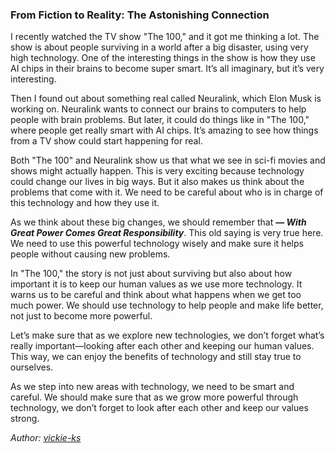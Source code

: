 ### From Fiction to Reality: The Astonishing Connection
<div id="copyUrl"></div>

I recently watched the TV show "The 100," and it got me thinking a lot. The show is about people surviving in a world after a big disaster, using very high technology. One of the interesting things in the show is how they use AI chips in their brains to become super smart. It’s all imaginary, but it’s very interesting.

Then I found out about something real called Neuralink, which Elon Musk is working on. Neuralink wants to connect our brains to computers to help people with brain problems. But later, it could do things like in "The 100," where people get really smart with AI chips. It’s amazing to see how things from a TV show could start happening for real.

Both "The 100" and Neuralink show us that what we see in sci-fi movies and shows might actually happen. This is very exciting because technology could change our lives in big ways. But it also makes us think about the problems that come with it. We need to be careful about who is in charge of this technology and how they use it.

As we think about these big changes, we should remember that ***&mdash; With Great Power Comes Great Responsibility***. This old saying is very true here. We need to use this powerful technology wisely and make sure it helps people without causing new problems.

In "The 100," the story is not just about surviving but also about how important it is to keep our human values as we use more technology. It warns us to be careful and think about what happens when we get too much power. We should use technology to help people and make life better, not just to become more powerful.

Let’s make sure that as we explore new technologies, we don’t forget what’s really important—looking after each other and keeping our human values. This way, we can enjoy the benefits of technology and still stay true to ourselves.

As we step into new areas with technology, we need to be smart and careful. We should make sure that as we grow more powerful through technology, we don’t forget to look after each other and keep our values strong.

*Author: <a href="https://github.com/vickie-ks" target="_blank">vickie-ks</a>*